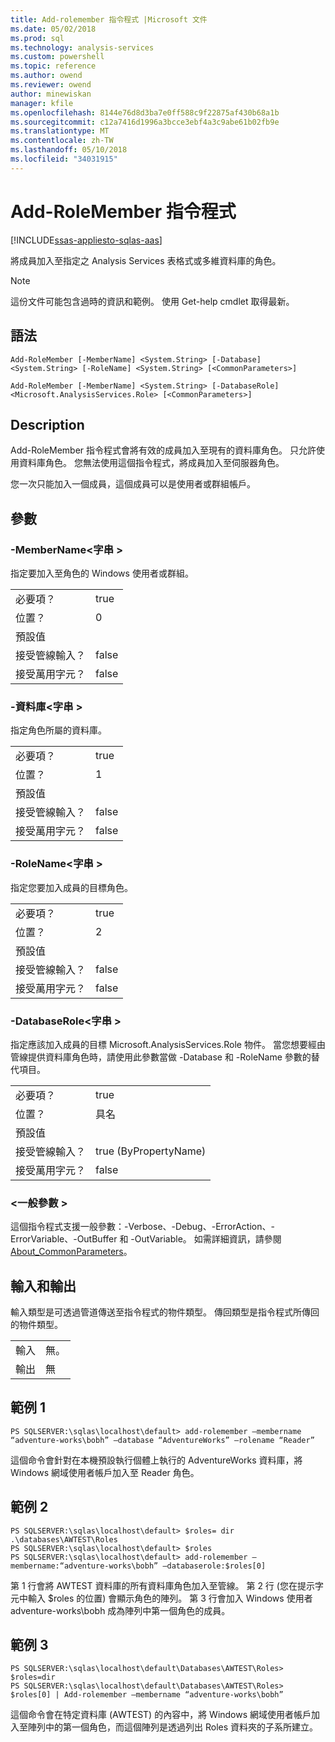 ```yaml
---
title: Add-rolemember 指令程式 |Microsoft 文件
ms.date: 05/02/2018
ms.prod: sql
ms.technology: analysis-services
ms.custom: powershell
ms.topic: reference
ms.author: owend
ms.reviewer: owend
author: minewiskan
manager: kfile
ms.openlocfilehash: 8144e76d8d3ba7e0ff588c9f22875af430b68a1b
ms.sourcegitcommit: c12a7416d1996a3bcce3ebf4a3c9abe61b02fb9e
ms.translationtype: MT
ms.contentlocale: zh-TW
ms.lasthandoff: 05/10/2018
ms.locfileid: "34031915"
---
```

# <a name="add-rolemember-cmdlet"></a>Add-RoleMember 指令程式
[!INCLUDE[ssas-appliesto-sqlas-aas](../../includes/ssas-appliesto-sqlas-aas.md)]

  將成員加入至指定之 Analysis Services 表格式或多維資料庫的角色。  

>[!NOTE] 
>這份文件可能包含過時的資訊和範例。 使用 Get-help cmdlet 取得最新。
  
## <a name="syntax"></a>語法  
 `Add-RoleMember [-MemberName] <System.String> [-Database] <System.String> [-RoleName] <System.String> [<CommonParameters>]`  
  
 `Add-RoleMember [-MemberName] <System.String> [-DatabaseRole] <Microsoft.AnalysisServices.Role> [<CommonParameters>]`  
  
## <a name="description"></a>Description  
 Add-RoleMember 指令程式會將有效的成員加入至現有的資料庫角色。 只允許使用資料庫角色。 您無法使用這個指令程式，將成員加入至伺服器角色。  
  
 您一次只能加入一個成員，這個成員可以是使用者或群組帳戶。  
  
## <a name="parameters"></a>參數  
  
### <a name="-membername-string"></a>-MemberName\<字串 >  
 指定要加入至角色的 Windows 使用者或群組。  
  
|||  
|-|-|  
|必要項？|true|  
|位置？|0|  
|預設值||  
|接受管線輸入？|false|  
|接受萬用字元？|false|  
  
### <a name="-database-string"></a>-資料庫\<字串 >  
 指定角色所屬的資料庫。  
  
|||  
|-|-|  
|必要項？|true|  
|位置？|1|  
|預設值||  
|接受管線輸入？|false|  
|接受萬用字元？|false|  
  
### <a name="-rolename-string"></a>-RoleName\<字串 >  
 指定您要加入成員的目標角色。  
  
|||  
|-|-|  
|必要項？|true|  
|位置？|2|  
|預設值||  
|接受管線輸入？|false|  
|接受萬用字元？|false|  
  
### <a name="-databaserole-string"></a>-DatabaseRole\<字串 >  
 指定應該加入成員的目標 Microsoft.AnalysisServices.Role 物件。 當您想要經由管線提供資料庫角色時，請使用此參數當做 -Database 和 -RoleName 參數的替代項目。  
  
|||  
|-|-|  
|必要項？|true|  
|位置？|具名|  
|預設值||  
|接受管線輸入？|true (ByPropertyName)|  
|接受萬用字元？|false|  
  
### <a name="commonparameters"></a>\<一般參數 >  
 這個指令程式支援一般參數：-Verbose、-Debug、-ErrorAction、-ErrorVariable、-OutBuffer 和 -OutVariable。 如需詳細資訊，請參閱 [About_CommonParameters](http://go.microsoft.com/fwlink/?linkID=227825)。  
  
## <a name="inputs-and-outputs"></a>輸入和輸出  
 輸入類型是可透過管道傳送至指令程式的物件類型。 傳回類型是指令程式所傳回的物件類型。  
  
|||  
|-|-|  
|輸入|無。|  
|輸出|無|  
  
## <a name="example-1"></a>範例 1  
  
```  
PS SQLSERVER:\sqlas\localhost\default> add-rolemember –membername “adventure-works\bobh” –database “AdventureWorks” –rolename “Reader”  
```  
  
 這個命令會針對在本機預設執行個體上執行的 AdventureWorks 資料庫，將 Windows 網域使用者帳戶加入至 Reader 角色。  
  
## <a name="example-2"></a>範例 2  
  
```  
PS SQLSERVER:\sqlas\localhost\default> $roles= dir .\databases\AWTEST\Roles  
PS SQLSERVER:\sqlas\localhost\default> $roles  
PS SQLSERVER:\sqlas\localhost\default> add-rolemember –membername:“adventure-works\bobh” –databaserole:$roles[0]  
```  
  
 第 1 行會將 AWTEST 資料庫的所有資料庫角色加入至管線。 第 2 行 (您在提示字元中輸入 $roles 的位置) 會顯示角色的陣列。 第 3 行會加入 Windows 使用者 adventure-works\bobh 成為陣列中第一個角色的成員。  
  
## <a name="example-3"></a>範例 3  
  
```  
PS SQLSERVER:\sqlas\localhost\default\Databases\AWTEST\Roles> $roles=dir  
PS SQLSERVER:\sqlas\localhost\default\Databases\AWTEST\Roles> $roles[0] | Add-rolemember –membername “adventure-works\bobh”  
```  
  
 這個命令會在特定資料庫 (AWTEST) 的內容中，將 Windows 網域使用者帳戶加入至陣列中的第一個角色，而這個陣列是透過列出 Roles 資料夾的子系所建立。  
  

  
  
